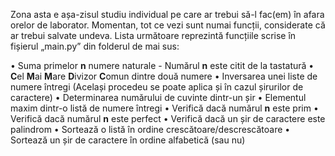 Zona asta e așa-zisul studiu individual pe care ar trebui să-l fac(em) în afara orelor de laborator. Momentan, tot ce vezi sunt numai funcții, considerate că ar trebui salvate undeva. Lista următoare reprezintă funcțiile scrise în fișierul „main.py” din folderul de mai sus:

• Suma primelor **n** numere naturale - Numărul **n** este citit de la tastatură
• **C**el **M**ai **M**are **D**ivizor **C**omun dintre două numere
• Inversarea unei liste de numere întregi (Același procedeu se poate aplica și în cazul șirurilor de caractere)
• Determinarea numărului de cuvinte dintr-un șir
• Elementul maxim dintr-o listă de numere întregi
• Verifică dacă numărul **n** este prim
• Verifică dacă numărul **n** este perfect
• Verifică dacă un șir de caractere este palindrom
• Sortează o listă în ordine crescătoare/descrescătoare
• Sortează un șir de caractere în ordine alfabetică (sau nu)
